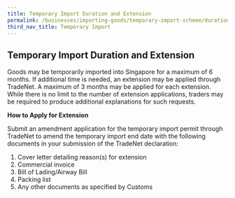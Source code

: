 ```yaml
---
title: Temporary Import Duration and Extension
permalink: /businesses/importing-goods/temporary-import-scheme/duration-and-extension
third_nav_title: Temporary Import 
---
```


## Temporary Import Duration and Extension

Goods may be temporarily imported into Singapore for a maximum of 6 months. If additional time is needed, an extension may be applied through TradeNet. A maximum of 3 months may be applied for each extension. While there is no limit to the number of extension applications, traders may be required to produce additional explanations for such requests.

**How to Apply for Extension**

Submit an amendment application for the temporary import permit through TradeNet to amend the temporary import end date with the following documents in your submission of the TradeNet declaration:

1.  Cover letter detailing reason(s) for extension
2.  Commercial invoice
3.  Bill of Lading/Airway Bill
4.  Packing list
5.  Any other documents as specified by Customs
